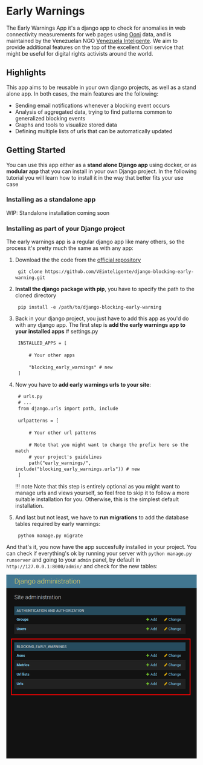 # Early Warnings

The Early Warnings App it's a django app to check for anomalies in web connectivity measurements for 
web pages using [Ooni](https://ooni.org/es/) data, and is maintained by the Venezuelan NGO [Venezuela Inteligente](https://veinteligente.org). 
We aim to provide additional features on the top of the excellent Ooni service that might be useful for digital rights activists around 
the world. 


## Highlights

This app aims to be reusable in your own django projects, as well as a stand alone app. In both cases, the main features are the 
following:

* Sending email notifications whenever a blocking event occurs
* Analysis of aggregated data, trying to find patterns common to generalized blocking events
* Graphs and tools to visualize stored data
* Defining multiple lists of urls that can be automatically updated

## Getting Started

You can use this app either as a **stand alone Django app** using docker, or as **modular app** that you can 
install in your own Django project. In the following tutorial you will learn how to install it in the way that
better fits your use case

### Installing as a standalone app

WIP: Standalone installation coming soon

### Installing as part of your Django project

The early warnings app is a regular django app like many others, so the process it's pretty much the same as with any app:

1. Download the the code from the [official repository](https://github.com)

        git clone https://github.com/VEinteligente/django-blocking-early-warning.git

2. **Install the django package with pip**, you have to specify the path to the cloned directory

        pip install -e /path/to/django-blocking-early-warning

3. Back in your django project, you just have to add this app as you'd do with any django app. The first step is 
**add the early warnings app to your installed apps**
        # settings.py

        INSTALLED_APPS = [

            # Your other apps

            "blocking_early_warnings" # new
        ]

4. Now you have to **add early warnings urls to your site**:


        # urls.py
        # ...
        from django.urls import path, include

        urlpatterns = [
            
            # Your other url patterns

            # Note that you might want to change the prefix here so the match
            # your project's guidelines
            path("early_warnings/", include("blocking_early_warnings.urls")) # new
        ]

    !!! note
        Note that this step is entirely optional as you might want to manage urls and views yourself, 
        so feel free to skip it to follow a more suitable installation for you. Otherwise, this is the simplest
        default installation.

5. And last but not least, we have to **run migrations** to add the database tables required by early warnings:

        python manage.py migrate

And that's it, you now have the app succesfully installed in your project. You can check if everything's ok by 
running your server with `python manage.py runserver` and going to your `admin` panel, by default in `http://127.0.0.1:8000/admin/` 
and check for the new tables:

![Early Warnings Tables](img/admin_tables.png)




